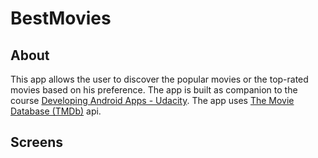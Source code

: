 # BestMovies

## About

This app allows the user to discover the popular movies or the top-rated movies based on his preference. 
The app is built as companion to the course [Developing Android Apps - Udacity](https://www.udacity.com/course/new-android-fundamentals--ud851).
The app uses [The Movie Database (TMDb)](https://www.themoviedb.org/) api.

## Screens
